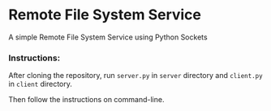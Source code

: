 # Remote File System Service

A simple Remote File System Service using Python Sockets

### Instructions:

After cloning the repository, run `server.py`  in `server` directory and `client.py` in `client` directory. 

Then follow the instructions on command-line. 
